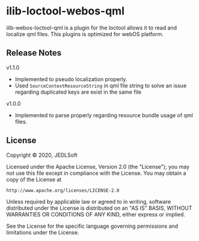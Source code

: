 # ilib-loctool-webos-qml
ilib-webos-loctool-qml is a plugin for the loctool allows it to read and localize qml files. This plugins is optimized for webOS platform.

## Release Notes
v1.1.0
* Implemented to pseudo localization properly.
* Used `SourceContextResourceString` in qml file string to solve an issue regarding duplicated keys are exist in the same file


v1.0.0
* Implemented to parse properly regarding resource bundle usage of qml files.

## License

Copyright © 2020, JEDLSoft

Licensed under the Apache License, Version 2.0 (the "License");
you may not use this file except in compliance with the License.
You may obtain a copy of the License at

    http://www.apache.org/licenses/LICENSE-2.0

Unless required by applicable law or agreed to in writing, software
distributed under the License is distributed on an "AS IS" BASIS,
WITHOUT WARRANTIES OR CONDITIONS OF ANY KIND, either express or implied.

See the License for the specific language governing permissions and
limitations under the License.